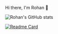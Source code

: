 Hi there, I'm Rohan 👋




![Rohan's GitHub stats](https://github-readme-stats.vercel.app/api?username=RohanSingh56&show_icons=true&theme=radical)


[![Readme Card](https://github-readme-stats.vercel.app/api/pin/?username=RohanSingh56&repo=RohanSingh56/RohanSingh56)](https://github.com/RohanSingh56/RohanSingh56)
